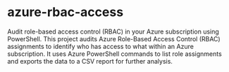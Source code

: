 # azure-rbac-access
Audit role-based access control (RBAC) in your Azure subscription using PowerShell. This project audits Azure Role-Based Access Control (RBAC) assignments to identify who has access to what within an Azure subscription. It uses Azure PowerShell commands to list role assignments and exports the data to a CSV report for further analysis.
